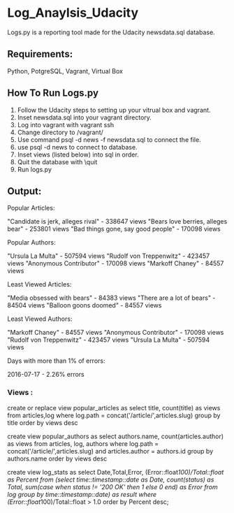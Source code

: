 # Log_Anaylsis_Udacity

Logs.py is a reporting tool made for the Udacity newsdata.sql database.


## Requirements:
Python,
PotgreSQL,
Vagrant,
Virtual Box

## How To Run Logs.py

1. Follow the Udacity steps to setting up your vitrual box and vagrant.
2. Inset newsdata.sql into your vagrant directory.
3. Log into vagrant with vagrant ssh
4. Change directory to /vagrant/
5. Use command psql -d news -f newsdata.sql to connect the file.
6. use psql -d news to connect to database.
7. Inset views (listed below) into sql in order.
8. Quit the database with \quit
9. Run logs.py

## Output:
Popular Articles:

"Candidate is jerk, alleges rival" - 338647 views
"Bears love berries, alleges bear" - 253801 views
"Bad things gone, say good people" - 170098 views

Popular Authors:

"Ursula La Multa" - 507594 views
"Rudolf von Treppenwitz" - 423457 views
"Anonymous Contributor" - 170098 views
"Markoff Chaney" - 84557 views

Least Viewed Articles:

"Media obsessed with bears" - 84383 views
"There are a lot of bears" - 84504 views
"Balloon goons doomed" - 84557 views

Least Viewed Authors:

"Markoff Chaney" - 84557 views
"Anonymous Contributor" - 170098 views
"Rudolf von Treppenwitz" - 423457 views
"Ursula La Multa" - 507594 views

Days with more than 1% of errors:

2016-07-17 - 2.26% errors



### Views :

create or replace view popular_articles as
select title, count(title) as views from articles,log
where log.path = concat('/article/',articles.slug)
group by title order by views desc


create view popular_authors as
select authors.name, count(articles.author) as views from articles, log, authors
where log.path = concat('/article/',articles.slug) and articles.author = authors.id
group by authors.name order by views desc


create view log_stats as
select Date,Total,Error, (Error::float*100)/Total::float as Percent from
(select time::timestamp::date as Date, count(status) as Total,
sum(case when status != '200 OK' then 1 else 0 end) as Error from log
group by time::timestamp::date) as result
where (Error::float*100)/Total::float > 1.0 order by Percent desc;
